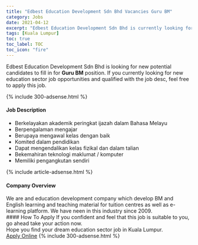 ```yaml
---
title: "Edbest Education Development Sdn Bhd Vacancies Guru BM" 
category: Jobs 
date: 2021-04-12 
excerpt: "Edbest Education Development Sdn Bhd is currently looking for suitable person to fill in the Guru BM which positioned at Kuala Lumpur" 
tags: [Kuala Lumpur] 
toc: true 
toc_label: TOC 
toc_icon: "fire" 
--- 
```


<p>Edbest Education Development Sdn Bhd is looking for new potential candidates to fill in for <b>Guru BM</b> position. If you currently looking for new education sector job opportunities and qualified with the job desc, feel free to apply this job.
</p>{% include 300-adsense.html %} 
<div><div><h4>Job Description</h4></div><div><div><span><div><ul><li>Berkelayakan akademik peringkat ijazah dalam Bahasa Melayu</li><li>Berpengalaman mengajar</li><li>Berupaya mengawal kelas dengan baik</li><li>Komited dalam pendidikan</li><li>Dapat mengendalikan kelas fizikal dan dalam talian</li><li>Bekemahiran teknologi maklumat / komputer</li><li>Memiliki pengangkutan sendiri</li></ul></div></span></div></div></div> 
{% include article-adsense.html %} 
<div><div><h4>Company Overview</h4></div><div><div><span><div><div>We are and education development company which develop BM and English learning and teaching material for tuition centres as well as e-learning platform. We have neen in this industry since 2009.&#160;</div></div></span></div></div></div> 
#### How To Apply 
If you confident and feel that this job is suitable to you, go ahead take your action now. <br/> 
Hope you find your dream education sector job in Kuala Lumpur. <br/> 
<a href="https://www.jobstreet.com.my/en/job/guru-bm-4535026?jobId=jobstreet-my-job-4535026" class="btn btn--info" target="_blank" rel="nofollow noopenner">Apply Online</a> 
{% include 300-adsense.html %} 